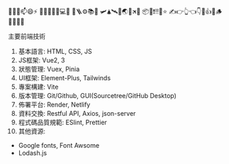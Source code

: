 👋🌱💞️📫😄⚡ 
🚀🔧🚫🏪🔗💻📝
🔩🪜⚙📚🚜
🛩🛦🛰🛫🌏📡🛪🎒
📦🎯❗‼📝⭐
✍👉👆👈👇🏹👍👊🪵
🧑‍🚀🧞👀

主要前端技術
1. 基本語言: HTML, CSS, JS
2. JS框架: Vue2, 3
3. 狀態管理: Vuex, Pinia
4. UI框架: Element-Plus, Tailwinds
5. 專案構建: Vite
6. 版本管理: Git/Github, GUI(Sourcetree/GitHub Desktop)
7. 佈署平台: Render, Netlify
8. 資料交換: Restful API, Axios, json-server
9. 程式碼品質規範: ESlint, Prettier
10. 其他資源: 
  - Google fonts, Font Awsome
  - Lodash.js
